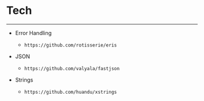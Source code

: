 # Tech

---

- Error Handling
  - `https://github.com/rotisserie/eris`

- JSON
  - `https://github.com/valyala/fastjson`

- Strings
  - `https://github.com/huandu/xstrings`
